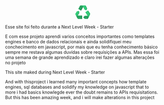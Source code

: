   <p align=center>
    <img src="https://github.com/AlexGabrielSilveira/Ecoleta/blob/master/public/assets/logo.png?raw=true">
  </p>

Esse site foi feito durante a Next Level Week - Starter

E com esse projeto aprendi varios conceitos importantes como templates engines e banco de dados relacionais e
ainda solidifiquei meu conchecimento em javascript, por mais que eu tenha conhecimento básico sempre me restava algumas
duvídas sobre requísições a APIs. 
  Mas essa foi uma semana de grande aprendizado e claro irei fazer algumas alterações no projeto
  
  
  
This site maked during Next Level Week - Starter

And with thisproject i learned many important concepts how template engines,  sql databases and solidify my 
knowledge on javascript that to more i had basics knowlegde ever the doubt remains to APIs requisitations.
  But this has been amazing week, and i will make alterations in this project


